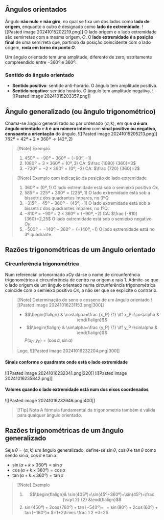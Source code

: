 ## Ângulos orientados
Ângulo **não nulo** e **não giro**, no qual se fixa um dos lados como **lado de origem**, enquanto o outro é designado como **lado de extremidade**.
![[Pasted image 20241015202219.png]]
O lado origem e o lado extremidade são semirretas com a mesma origem, $O$.
O **lado extremidade é a posição final** de uma semirreta que, partindo da posição coincidente com o lado origem, **roda em torno do ponto $O$**.

Um ângulo orientado tem uma amplitude, diferente de zero, estritamente compreendido entre $-360º$ e $360º$.
### Sentido do ângulo orientado
- **Sentido positivo**: sentido anti-horário. O ângulo tem amplitude positiva.
- **Sentido negativo**: sentido horário. O ângulo tem amplitude negativa.
![[Pasted image 20241015203357.png]]
## Ângulo generalizado (ou ângulo trigonométrico)
Chama-se ângulo generalizado ao par ordenado ($\alpha,k$), em que **$a$ é um ângulo orientado** e **$k$ é um número inteiro** com **sinal positivo ou negativo, consoante a orientação** do ângulo.
![[Pasted image 20241015205213.png]] $762º=42º+2\times360º \longrightarrow (42º,2)$ 
>[!Note] Exemplo
>1. $450º=-90º-360º=(-90º,-1)$
>2. $1080º= 3\times360º=(0º,3)$
>   CA: $\frac {1080} {360}=3$
>3. $-720º=-2\times360º=(0º,-2)$
>   CA: $\frac {720} {360}=2$

>[!Note] Exemplo com indicação da posição do lado extremidade
>1. $360º=(0º, 1)$
>   O lado extremidade está sob o semieixo positivo $Ox$.
>2. $585º=225º+360º=(225º,1)$
>   O lado extremidade está sob a bissetriz dos quadrantes ímpares, no 3ºQ.
>3. $-315º=45º-360º=(45º,-1)$
>   O lado extremidade está sob a bissetriz dos quadrantes ímpares, no 1ºQ.
>4. $-810º=-90º-2\times360º=(-90º,-2)$
>   CA: $\frac {-810} {360}=2,25$
>   O lado extremidade está sob o semieixo negativo $Oy$.
> 5. $-500º=-140º-360º=(-140º,-1)$
>    O lado extremidade está no 3º quadrante.

## Razões trigonométricas de um ângulo orientado
### Circunferência trigonométrica
Num referencial ortonormado $xOy$ dá-se o nome de circunferência trigonométrica à circunferência de centro na origem e raio 1.
Admite-se que o lado origem de um ângulo orientado numa circunferência trigonométrica coincide com o semieixo positivo $Ox$, a não ser que se explicite o contrário.
>[!Note] Determinação do seno e cosseno de um ângulo orientado
>![[Pasted image 20241016231153.png|300]]
>- $$\begin{flalign} & \cos\alpha=\frac {x_P} {1} \iff x_P=\cos\alpha & \end{flalign}$$
>- $$\begin{flalign} & \sin\alpha=\frac {y_P} {1} \iff y_P=\sin\alpha & \end{flalign}$$
>$P(x_P,y_P)=(\cos\alpha,\sin\alpha)$
>
>Logo,
>![[Pasted image 20241016232204.png|300]]

#### Sinais conforme o quadrante onde está o lado extremidade
![[Pasted image 20241016232341.png|220]]
![[Pasted image 20241016235842.png]]

#### Valores quando o lado extremidade está num dos eixos coordenados
![[Pasted image 20241016232646.png|400]]

>[!Tip] Nota
>A fórmula fundamental da trigonometria também é válida para qualquer ângulo orientado.
## Razões trigonométricas de um ângulo generalizado
Seja $\theta=(\alpha,k)$ um ângulo generalizado, define-se $\sin \theta$, $\cos \theta$ e $\tan \theta$ como sendo $\sin \alpha$, $\cos \alpha$ e $\tan \alpha$.
- $\sin(\alpha+k\times360º)=\sin \alpha$
- $\cos(\alpha+k\times360º)=\cos \alpha$
- $\tan(\alpha+k\times360º)=\tan \alpha$
>[!Note] Exemplo
>1. $$\begin{flalign}& \sin(405º)=\sin(45º+360º)=\sin(45º)=\frac {\sqrt 2} {2} &\end{flalign}$$
>2. $\sin(450º)+2\cos(780º)+\tan(-540º)=$
>   $=\sin(90º)+2\cos(60º)+\tan(-180º)=$
>   $=1+2\times \frac 1 2 +0=2$

